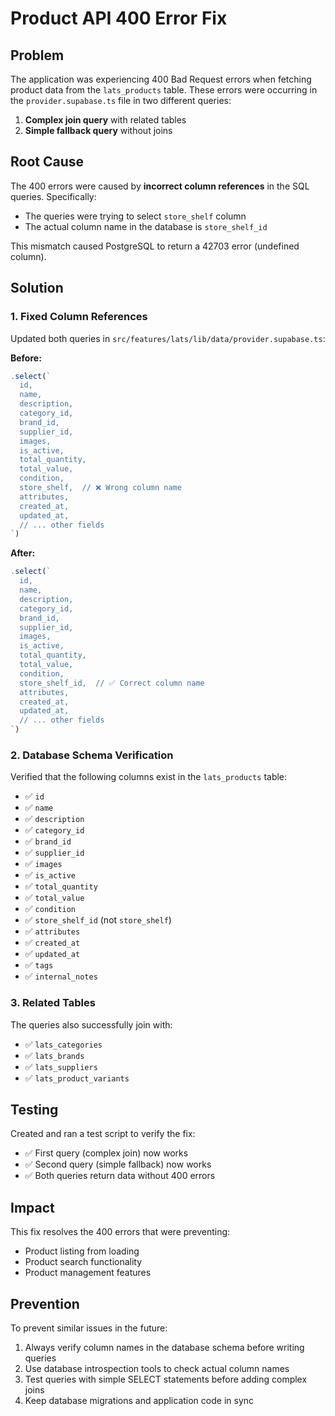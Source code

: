 # Product API 400 Error Fix

## Problem

The application was experiencing 400 Bad Request errors when fetching product data from the `lats_products` table. These errors were occurring in the `provider.supabase.ts` file in two different queries:

1. **Complex join query** with related tables
2. **Simple fallback query** without joins

## Root Cause

The 400 errors were caused by **incorrect column references** in the SQL queries. Specifically:

- The queries were trying to select `store_shelf` column
- The actual column name in the database is `store_shelf_id`

This mismatch caused PostgreSQL to return a 42703 error (undefined column).

## Solution

### 1. Fixed Column References

Updated both queries in `src/features/lats/lib/data/provider.supabase.ts`:

**Before:**
```typescript
.select(`
  id,
  name,
  description,
  category_id,
  brand_id,
  supplier_id,
  images,
  is_active,
  total_quantity,
  total_value,
  condition,
  store_shelf,  // ❌ Wrong column name
  attributes,
  created_at,
  updated_at,
  // ... other fields
`)
```

**After:**
```typescript
.select(`
  id,
  name,
  description,
  category_id,
  brand_id,
  supplier_id,
  images,
  is_active,
  total_quantity,
  total_value,
  condition,
  store_shelf_id,  // ✅ Correct column name
  attributes,
  created_at,
  updated_at,
  // ... other fields
`)
```

### 2. Database Schema Verification

Verified that the following columns exist in the `lats_products` table:
- ✅ `id`
- ✅ `name`
- ✅ `description`
- ✅ `category_id`
- ✅ `brand_id`
- ✅ `supplier_id`
- ✅ `images`
- ✅ `is_active`
- ✅ `total_quantity`
- ✅ `total_value`
- ✅ `condition`
- ✅ `store_shelf_id` (not `store_shelf`)
- ✅ `attributes`
- ✅ `created_at`
- ✅ `updated_at`
- ✅ `tags`
- ✅ `internal_notes`

### 3. Related Tables

The queries also successfully join with:
- ✅ `lats_categories`
- ✅ `lats_brands`
- ✅ `lats_suppliers`
- ✅ `lats_product_variants`

## Testing

Created and ran a test script to verify the fix:
- ✅ First query (complex join) now works
- ✅ Second query (simple fallback) now works
- ✅ Both queries return data without 400 errors

## Impact

This fix resolves the 400 errors that were preventing:
- Product listing from loading
- Product search functionality
- Product management features

## Prevention

To prevent similar issues in the future:
1. Always verify column names in the database schema before writing queries
2. Use database introspection tools to check actual column names
3. Test queries with simple SELECT statements before adding complex joins
4. Keep database migrations and application code in sync
